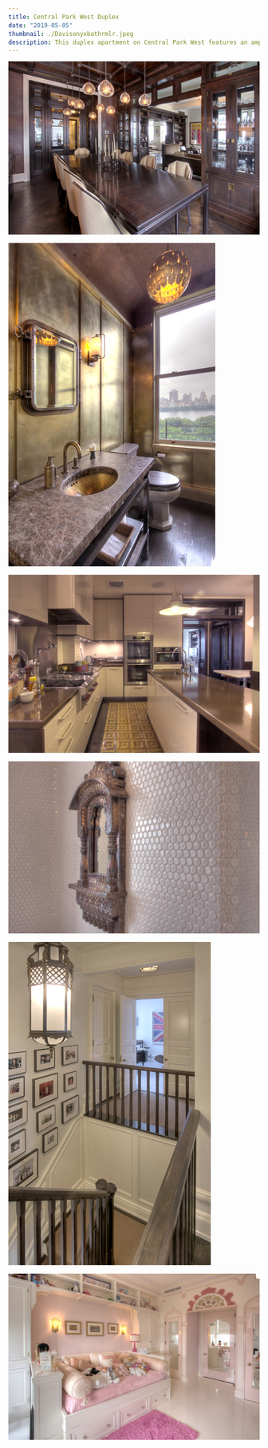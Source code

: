 ```yaml
---
title: Central Park West Duplex
date: "2019-05-05"
thumbnail: ./Davisonyxbathrmlr.jpeg
description: This duplex apartment on Central Park West features an ample five bedroom, six bathroom layout with stunning views of Central Park. The original gut renovation included a restructuring of the entire residence, with bespoke detailing throughout. This includes mechanical systems, hand scraped walnut flooring, custom millwork and new windows. Years after the original renovation, J.F. Roesemann Builders continues to serve this family with maintenance, consulting, and interior design changes to update and modernize the space with to keep up with family’s needs.
---
```


<div class="kg-card kg-image-card kg-width-wide">

![Clean lines](./Davisdiningroomlr.jpeg)

![Clean lines](./Davismetalbathroomlr.jpeg)

![Clean lines](./duplexkitchenlr.jpeg)

![Clean lines](./Davis-tiledetail.jpg)

![Clean lines](./Davisstairupperlvllr.jpeg)

![Clean lines](./Davisgirlsbdrmlr.jpeg)

</div>
